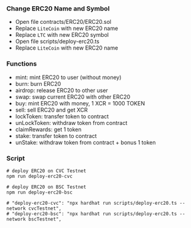 ### Change ERC20 Name and Symbol

- Open file contracts/ERC20/ERC20.sol
- Replace `LiteCoin` with new ERC20 name
- Replace `LTC` with new ERC20 symbol
- Open file scripts/deploy-erc20.ts
- Replace `LiteCoin` with new ERC20 name

### Functions

- mint: mint ERC20 to user (without money)
- burn: burn ERC20
- airdrop: release ERC20 to other user
- swap: swap current ERC20 with other ERC20
- buy: mint ERC20 with money, 1 XCR = 1000 TOKEN
- sell: sell ERC20 and get XCR
- lockToken: transfer token to contract
- unLockToken: withdraw token from contract
- claimRewards: get 1 token
- stake: transfer token to contract
- unStake: withdraw token from contract + bonus 1 token

### Script

```shell
# deploy ERC20 on CVC Testnet
npm run deploy-erc20-cvc

# deploy ERC20 on BSC Testnet
npm run deploy-erc20-bsc

# "deploy-erc20-cvc": "npx hardhat run scripts/deploy-erc20.ts --network cvcTestnet",
# "deploy-erc20-bsc": "npx hardhat run scripts/deploy-erc20.ts --network bscTestnet",
```
